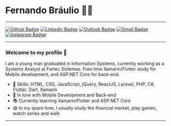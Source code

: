 # Fernando Bráulio :man_technologist:

----
[![Github Badge](https://img.shields.io/badge/Fernando--Braulio-000?style=flat-square&logo=Github&logoColor=white&link=https://github.com/Fernando-Braulio)](https://github.com/Fernando-Braulio)
 [![Linkedin Badge](https://img.shields.io/badge/fernando--braulio-blue?style=flat-square&logo=Linkedin&logoColor=white&link=https://www.linkedin.com/in/fernando-braulio/)](https://www.linkedin.com/in/fernando-braulio/) 
 [![Outlook Badge](https://img.shields.io/badge/fernandobraulio@outlook.com.br-0078D4?style=flat-square&logo=microsoft-outlook&logoColor=white&link=mailto:fernandobraulio@outlook.com.br)](mailto:fernandobraulio@outlook.com.br)
[![Gmail Badge](https://img.shields.io/badge/fernandobraulio1999@gmail.com-c14438?style=flat-square&logo=Gmail&logoColor=white&link=mailto:fernandobraulio1999@gmail.com)](mailto:fernandobraulio1999@gmail.com)
[![Instagram Badge](https://img.shields.io/badge/-@fernandobraulio__-C13584?style=flat-square&labelColor=C13584&logo=instagram&logoColor=white&link=https://www.instagram.com/fernandobraulio_/)](https://www.instagram.com/fernandobraulio_/)

----
### Welcome to my profile 👋
I am a young man graduated in Information Systems, currently working as a Systems Analyst at Fartec Sistemas.
Free time Xamarin/Flutter study for Mobile development, and ASP.NET Core for back-end.

 - 📌 Skills: HTML, CSS, JavaScript, jQuery, ReactJS, Laravel, PHP, C#, Flutter, Dart, Xamarin
 - 💙 In love with Mobile Development and Back-end
 - 📚 Currently learning Xamarin/Flutter and ASP.NET Core
 - 😄 In my spare time, I usually study the financial market, play games, watch series and walk
---

<!--
**Fernando-Braulio/Fernando-Braulio** is a ✨ _special_ ✨ repository because its `README.md` (this file) appears on your GitHub profile.

Here are some ideas to get you started:

- 🔭 I’m currently working on ...
- 🌱 I’m currently learning ...
- 👯 I’m looking to collaborate on ...
- 🤔 I’m looking for help with ...
- 💬 Ask me about ...
- 📫 How to reach me: ...
- 😄 Pronouns: ...
- ⚡ Fun fact: ...
-->
